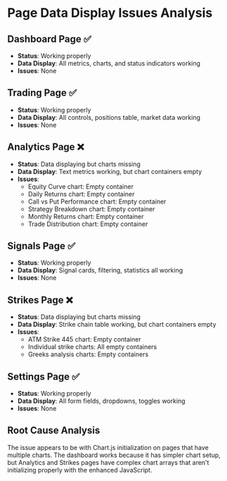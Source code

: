 # Page Data Display Issues Analysis

## Dashboard Page ✅
- **Status**: Working properly
- **Data Display**: All metrics, charts, and status indicators working
- **Issues**: None

## Trading Page ✅
- **Status**: Working properly  
- **Data Display**: All controls, positions table, market data working
- **Issues**: None

## Analytics Page ❌
- **Status**: Data displaying but charts missing
- **Data Display**: Text metrics working, but chart containers empty
- **Issues**: 
  - Equity Curve chart: Empty container
  - Daily Returns chart: Empty container
  - Call vs Put Performance chart: Empty container
  - Strategy Breakdown chart: Empty container
  - Monthly Returns chart: Empty container
  - Trade Distribution chart: Empty container

## Signals Page ✅
- **Status**: Working properly
- **Data Display**: Signal cards, filtering, statistics all working
- **Issues**: None

## Strikes Page ❌
- **Status**: Data displaying but charts missing
- **Data Display**: Strike chain table working, but chart containers empty
- **Issues**:
  - ATM Strike 445 chart: Empty container
  - Individual strike charts: All empty containers
  - Greeks analysis charts: Empty containers

## Settings Page ✅
- **Status**: Working properly
- **Data Display**: All form fields, dropdowns, toggles working
- **Issues**: None

## Root Cause Analysis
The issue appears to be with Chart.js initialization on pages that have multiple charts. The dashboard works because it has simpler chart setup, but Analytics and Strikes pages have complex chart arrays that aren't initializing properly with the enhanced JavaScript.

